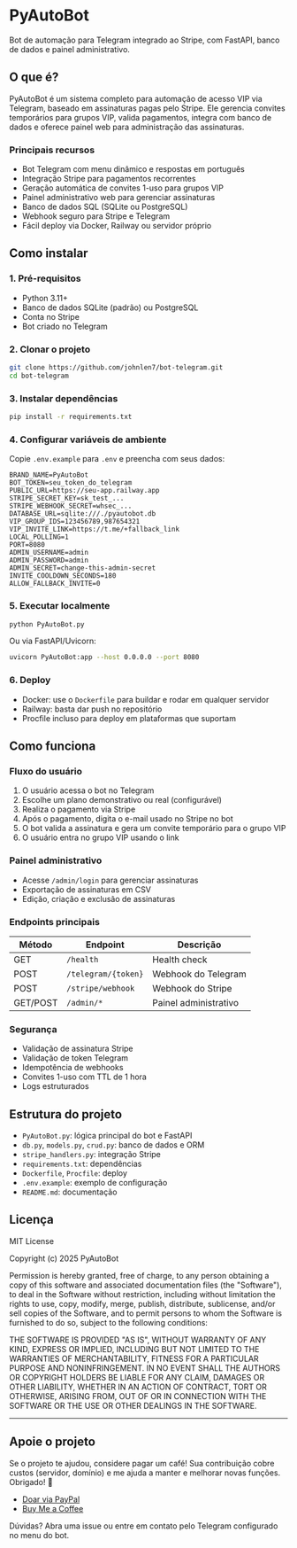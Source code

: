 # PyAutoBot

Bot de automação para Telegram integrado ao Stripe, com FastAPI, banco de dados e painel administrativo.

## O que é?
PyAutoBot é um sistema completo para automação de acesso VIP via Telegram, baseado em assinaturas pagas pelo Stripe. Ele gerencia convites temporários para grupos VIP, valida pagamentos, integra com banco de dados e oferece painel web para administração das assinaturas.

### Principais recursos
- Bot Telegram com menu dinâmico e respostas em português
- Integração Stripe para pagamentos recorrentes
- Geração automática de convites 1-uso para grupos VIP
- Painel administrativo web para gerenciar assinaturas
- Banco de dados SQL (SQLite ou PostgreSQL)
- Webhook seguro para Stripe e Telegram
- Fácil deploy via Docker, Railway ou servidor próprio

## Como instalar

### 1. Pré-requisitos
- Python 3.11+
- Banco de dados SQLite (padrão) ou PostgreSQL
- Conta no Stripe
- Bot criado no Telegram

### 2. Clonar o projeto
```bash
git clone https://github.com/johnlen7/bot-telegram.git
cd bot-telegram
```

### 3. Instalar dependências
```bash
pip install -r requirements.txt
```

### 4. Configurar variáveis de ambiente
Copie `.env.example` para `.env` e preencha com seus dados:
```env
BRAND_NAME=PyAutoBot
BOT_TOKEN=seu_token_do_telegram
PUBLIC_URL=https://seu-app.railway.app
STRIPE_SECRET_KEY=sk_test_...
STRIPE_WEBHOOK_SECRET=whsec_...
DATABASE_URL=sqlite:///./pyautobot.db
VIP_GROUP_IDS=123456789,987654321
VIP_INVITE_LINK=https://t.me/+fallback_link
LOCAL_POLLING=1
PORT=8080
ADMIN_USERNAME=admin
ADMIN_PASSWORD=admin
ADMIN_SECRET=change-this-admin-secret
INVITE_COOLDOWN_SECONDS=180
ALLOW_FALLBACK_INVITE=0
```

### 5. Executar localmente
```bash
python PyAutoBot.py
```
Ou via FastAPI/Uvicorn:
```bash
uvicorn PyAutoBot:app --host 0.0.0.0 --port 8080
```

### 6. Deploy
- Docker: use o `Dockerfile` para buildar e rodar em qualquer servidor
- Railway: basta dar push no repositório
- Procfile incluso para deploy em plataformas que suportam

## Como funciona

### Fluxo do usuário
1. O usuário acessa o bot no Telegram
2. Escolhe um plano demonstrativo ou real (configurável)
3. Realiza o pagamento via Stripe
4. Após o pagamento, digita o e-mail usado no Stripe no bot
5. O bot valida a assinatura e gera um convite temporário para o grupo VIP
6. O usuário entra no grupo VIP usando o link

### Painel administrativo
- Acesse `/admin/login` para gerenciar assinaturas
- Exportação de assinaturas em CSV
- Edição, criação e exclusão de assinaturas

### Endpoints principais
| Método | Endpoint | Descrição |
|--------|----------|-----------|
| GET | `/health` | Health check |
| POST | `/telegram/{token}` | Webhook do Telegram |
| POST | `/stripe/webhook` | Webhook do Stripe |
| GET/POST | `/admin/*` | Painel administrativo |

### Segurança
- Validação de assinatura Stripe
- Validação de token Telegram
- Idempotência de webhooks
- Convites 1-uso com TTL de 1 hora
- Logs estruturados

## Estrutura do projeto
- `PyAutoBot.py`: lógica principal do bot e FastAPI
- `db.py`, `models.py`, `crud.py`: banco de dados e ORM
- `stripe_handlers.py`: integração Stripe
- `requirements.txt`: dependências
- `Dockerfile`, `Procfile`: deploy
- `.env.example`: exemplo de configuração
- `README.md`: documentação

## Licença
MIT License

Copyright (c) 2025 PyAutoBot

Permission is hereby granted, free of charge, to any person obtaining a copy
of this software and associated documentation files (the "Software"), to deal
in the Software without restriction, including without limitation the rights
to use, copy, modify, merge, publish, distribute, sublicense, and/or sell
copies of the Software, and to permit persons to whom the Software is
furnished to do so, subject to the following conditions:

THE SOFTWARE IS PROVIDED "AS IS", WITHOUT WARRANTY OF ANY KIND, EXPRESS OR
IMPLIED, INCLUDING BUT NOT LIMITED TO THE WARRANTIES OF MERCHANTABILITY,
FITNESS FOR A PARTICULAR PURPOSE AND NONINFRINGEMENT. IN NO EVENT SHALL THE
AUTHORS OR COPYRIGHT HOLDERS BE LIABLE FOR ANY CLAIM, DAMAGES OR OTHER
LIABILITY, WHETHER IN AN ACTION OF CONTRACT, TORT OR OTHERWISE, ARISING FROM,
OUT OF OR IN CONNECTION WITH THE SOFTWARE OR THE USE OR OTHER DEALINGS IN THE
SOFTWARE.

---

## Apoie o projeto
Se o projeto te ajudou, considere pagar um café! Sua contribuição cobre custos (servidor, domínio) e me ajuda a manter e melhorar novas funções. Obrigado! 🙌

- [Doar via PayPal](https://www.paypal.com/donate/?hosted_button_id=3VYZMCWGZRFML)
- [Buy Me a Coffee](https://buymeacoffee.com/johnlen7)

Dúvidas? Abra uma issue ou entre em contato pelo Telegram configurado no menu do bot.
